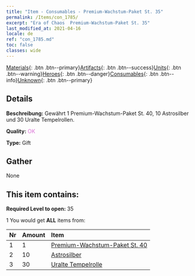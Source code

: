 ```yaml
---
title: "Item - Consumables - Premium-Wachstum-Paket St. 35"
permalink: /Items/con_1785/
excerpt: "Era of Chaos  Premium-Wachstum-Paket St. 35"
last_modified_at: 2021-04-16
locale: de
ref: "con_1785.md"
toc: false
classes: wide
---
```

 [Materials](/de/Items/){: .btn .btn--primary}[Artifacts](/de/Items/Artifacts/){: .btn .btn--success}[Units](/de/Items/Units/){: .btn .btn--warning}[Heroes](/de/Items/Heroes/){: .btn .btn--danger}[Consumables](/de/Items/Consumables/){: .btn .btn--info}[Unknown](/de/Items/Unknown/){: .btn .btn--primary}

## Details
 **Beschreibung:** Gewährt 1 Premium-Wachstum-Paket St. 40, 10 Astrosilber und 30 Uralte Tempelrollen.

 **Quality:** <span style="color: #DA70D6">OK</span>

 **Type:** Gift

## Gather

  None

## This item contains:

 **Required Level to open:** 35

 1 You would get **ALL** items  from:

  | Nr | Amount |     Item    |
  |:---|:-------|:------------|
  | 1 | 1 | [Premium-Wachstum-Paket St. 40](/de/Items/con_1786/) |  | 
  | 2 | 10 | [Astrosilber](/de/Items/con_969/) |  | 
  | 3 | 30 | [Uralte Tempelrolle](/de/Items/con_697/) |  | 
